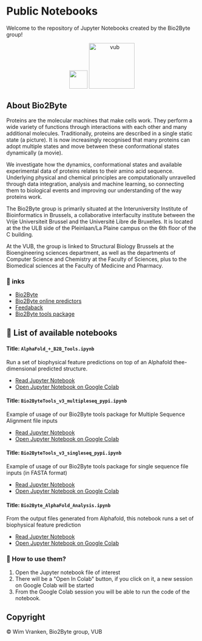# Public Notebooks
Welcome to the repository of Jupyter Notebooks created by the Bio2Byte group!

<p align="center">
  <img src="https://pbs.twimg.com/profile_images/1247824923546079232/B9b_Yg7n_400x400.jpg" width="48px"/>
  <img src="https://upload.wikimedia.org/wikipedia/commons/thumb/3/31/Vrije_Universiteit_Brussel_logo.svg/1200px-Vrije_Universiteit_Brussel_logo.svg.png" alt="vub" width="120px"/>
</p>

## About Bio2Byte

Proteins are the molecular machines that make cells work. They perform a wide variety of functions through interactions with each other and many additional molecules. Traditionally, proteins are described in a single static state (a picture). It is now increasingly recognised that many proteins can adopt multiple states and move between these conformational states dynamically (a movie).

We investigate how the dynamics, conformational states and available experimental data of proteins relates to their amino acid sequence. Underlying physical and chemical principles are computationally unravelled through data integration, analysis and machine learning, so connecting them to biological events and improving our understanding of the way proteins work.

The Bio2Byte group is primarily situated at the Interuniversity Institute of Bioinformatics in Brussels, a collaborative interfaculty institute between the Vrije Universiteit Brussel and the Université Libre de Bruxelles. It is located at the the ULB side of the Pleinlaan/La Plaine campus on the 6th floor of the C building.

At the VUB, the group is linked to Structural Biology Brussels at the Bioengineering sciences department, as well as the departments of Computer Science and Chemistry at the Faculty of Sciences, plus to the Biomedical sciences at the Faculty of Medicine and Pharmacy.

### 🔗 inks 
- [Bio2Byte](https://bio2byte.be)
- [Bio2Byte online predictors](https://bio2byte.be/b2btools)
- [Feedaback](https://www.bio2byte.be/b2btools/feedback) 
- [Bio2Byte tools package](https://pypi.org/project/b2bTools/)

## 📓 List of available notebooks

#### Title: `AlphaFold_+_B2B_Tools.ipynb` 

Run a set of biophysical feature predictions on top of an Alphafold thee-dimensional predicted structure.

- [Read Jupyter Notebook](https://github.com/Bio2Byte/public_notebooks/blob/main/AlphaFold_%2B_B2B_Tools.ipynb)
- [Open Jupyter Notebook on Google Colab](https://colab.research.google.com/github/Bio2Byte/public_notebooks/blob/main/AlphaFold_%2B_B2B_Tools.ipynb)

#### Title: `Bio2ByteTools_v3_multipleseq_pypi.ipynb` 

Example of usage of our Bio2Byte tools package for Multiple Sequence Alignment file inputs

- [Read Jupyter Notebook](https://github.com/Bio2Byte/public_notebooks/blob/main/Bio2ByteTools_v3_multipleseq_pypi.ipynb)
- [Open Jupyter Notebook on Google Colab](https://colab.research.google.com/github/Bio2Byte/public_notebooks/blob/main/Bio2ByteTools_v3_multipleseq_pypi.ipynb)

#### Title: `Bio2ByteTools_v3_singleseq_pypi.ipynb`

Example of usage of our Bio2Byte tools package for single sequence file inputs (in FASTA format)

- [Read Jupyter Notebook](https://github.com/Bio2Byte/public_notebooks/blob/main/Bio2ByteTools_v3_singleseq_pypi.ipynbb)
- [Open Jupyter Notebook on Google Colab](https://colab.research.google.com/github/Bio2Byte/public_notebooks/blob/main/Bio2ByteTools_v3_singleseq_pypi.ipynb)

#### Title: `Bio2Byte_AlphaFold_Analysis.ipynb`

From the output files generated from Alphafold, this notebook runs a set of biophysical feature prediction

- [Read Jupyter Notebook](https://github.com/Bio2Byte/public_notebooks/blob/main/Bio2Byte_AlphaFold_Analysis.ipynb)
- [Open Jupyter Notebook on Google Colab](https://colab.research.google.com/github/Bio2Byte/public_notebooks/blob/main/Bio2Byte_AlphaFold_Analysis.ipynb)

### 📃 How to use them? 
1. Open the Jupyter notebook file of interest
1. There will be a "Open In Colab" button, if you click on it, a new session on Google Colab will be started
1. From the Google Colab session you will be able to run the code of the notebook.

## Copyright

© Wim Vranken, Bio2Byte group, VUB
